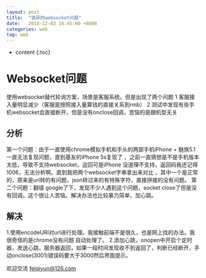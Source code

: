 ```yaml
---
layout: post
title:  "诡异的websocket问题"
date:   2018-12-03 16:45:00 +0800
categories: web
tag: web
---
```

* content
{:toc}








# Websocket问题
使用websocket替代轮询方案，场景是客服系统。但是出现了两个问题
1 客服接入量明显减少（客服是按照接入量算钱的直接关系到rmb）
2 测试中发现有些手机websocket会直接断开，但是没有onclose回调，苦恼的是跟机型无关


## 分析
第一个问题：由于一直使用chrome模拟手机和手头的两部手机iPhone + 魅族5.1 一直无法复现问题，直到基友的iPhone 5s复现了 ，之前一直猜想是不是手机版本太低，导致不支持websocket，这回可是iPhone
没道理不支持，返回码我还记得1006，无法分析啊。直到我把两个websocket字串拿出来对比 ，其中一个是正常的，原来是url转的有问题，json转过来的有特殊字符，直接拼接的没有问题。
第二个问题：翻墙 google了下，发现不少人遇到这个问题，socket close了但是没有回调。这个很让人苦恼。解决办法也比较暴力简单，加心跳。


## 解决
1.使用encodeURI对url进行处理。我接触前端不是很久，也是网上找的办法。我很奇怪的是chrome没有问题 自动处理了。
2.添加心跳，onopen中开启个定时器，发送心跳，服务器返回，如果一段时间发现收不到返回了，判断已经断开，手动onclose(3001)错误码要大于3000然后界面提示。


欢迎交流 feiqiyun@126.com

